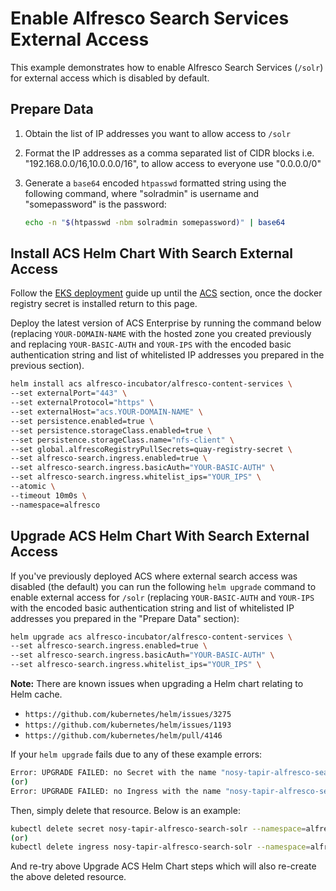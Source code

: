 # Enable Alfresco Search Services External Access

This example demonstrates how to enable Alfresco Search Services (`/solr`) for external access which is disabled by default.

## Prepare Data

1. Obtain the list of IP addresses you want to allow access to `/solr`
2. Format the IP addresses as a comma separated list of CIDR blocks i.e. "192.168.0.0/16,10.0.0.0/16", to allow access to everyone use "0.0.0.0/0"
3. Generate a `base64` encoded `htpasswd` formatted string using the following command, where "solradmin" is username and "somepassword" is the password:

    ```bash
    echo -n "$(htpasswd -nbm solradmin somepassword)" | base64
    ```

## Install ACS Helm Chart With Search External Access

Follow the [EKS deployment](../eks-deployment.md) guide up until the [ACS](../eks-deployment.md#acs) section, once the docker registry secret is installed return to this page.

Deploy the latest version of ACS Enterprise by running the command below (replacing `YOUR-DOMAIN-NAME` with the hosted zone you created previously and replacing `YOUR-BASIC-AUTH` and `YOUR-IPS` with the encoded basic authentication string and list of whitelisted IP addresses you prepared in the previous section).

```bash
helm install acs alfresco-incubator/alfresco-content-services \
--set externalPort="443" \
--set externalProtocol="https" \
--set externalHost="acs.YOUR-DOMAIN-NAME" \
--set persistence.enabled=true \
--set persistence.storageClass.enabled=true \
--set persistence.storageClass.name="nfs-client" \
--set global.alfrescoRegistryPullSecrets=quay-registry-secret \
--set alfresco-search.ingress.enabled=true \
--set alfresco-search.ingress.basicAuth="YOUR-BASIC-AUTH" \
--set alfresco-search.ingress.whitelist_ips="YOUR_IPS" \
--atomic \
--timeout 10m0s \
--namespace=alfresco
```

## Upgrade ACS Helm Chart With Search External Access

If you've previously deployed ACS where external search access was disabled (the default) you can run the following `helm upgrade` command to enable external access for `/solr` (replacing `YOUR-BASIC-AUTH` and `YOUR-IPS` with the encoded basic authentication string and list of whitelisted IP addresses you prepared in the "Prepare Data" section):

```bash
helm upgrade acs alfresco-incubator/alfresco-content-services \
--set alfresco-search.ingress.enabled=true \
--set alfresco-search.ingress.basicAuth="YOUR-BASIC-AUTH" \
--set alfresco-search.ingress.whitelist_ips="YOUR_IPS" \
```

**Note:** There are known issues when upgrading a Helm chart relating to Helm cache.

- `https://github.com/kubernetes/helm/issues/3275`
- `https://github.com/kubernetes/helm/issues/1193`
- `https://github.com/kubernetes/helm/pull/4146`

If your `helm upgrade` fails due to any of these example errors:

```bash
Error: UPGRADE FAILED: no Secret with the name "nosy-tapir-alfresco-search-solr" found
(or)
Error: UPGRADE FAILED: no Ingress with the name "nosy-tapir-alfresco-search-solr" found
```

Then, simply delete that resource.  Below is an example:

```bash
kubectl delete secret nosy-tapir-alfresco-search-solr --namespace=alfresco
(or)
kubectl delete ingress nosy-tapir-alfresco-search-solr --namespace=alfresco
```

And re-try above Upgrade ACS Helm Chart steps which will also re-create the above deleted resource.
